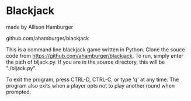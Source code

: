 Blackjack
=========
made by Allison Hamburger

github.com/ahamburger/blackjack

This is a command line blackjack game written in Python. Clone the souce code from https://github.com/ahamburger/blackjack. To run, simply enter the path of bljack.py. If you are in the source directory, this will be "./bljack.py".

To exit the program, press CTRL-D, CTRL-C, or type 'q' at any time. The program also exits when a player opts not to play another round when prompted.